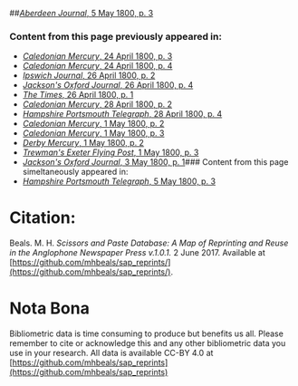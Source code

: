 ##[*Aberdeen Journal*, 5 May 1800, p. 3](https://mhbeals.github.io/sap_html/Aberdeen-Journal/Aberdeen-Journal-5-May-1800-p-3)

### Content from this page previously appeared in:
+ [*Caledonian Mercury*, 24 April 1800, p. 3](https://mhbeals.github.io/sap_html/Caledonian-Mercury/Caledonian-Mercury-24-April-1800-p-3)
+ [*Caledonian Mercury*, 24 April 1800, p. 4](https://mhbeals.github.io/sap_html/Caledonian-Mercury/Caledonian-Mercury-24-April-1800-p-4)
+ [*Ipswich Journal*, 26 April 1800, p. 2](https://mhbeals.github.io/sap_html/Ipswich-Journal/Ipswich-Journal-26-April-1800-p-2)
+ [*Jackson's Oxford Journal*, 26 April 1800, p. 4](https://mhbeals.github.io/sap_html/Jackson's-Oxford-Journal/Jackson's-Oxford-Journal-26-April-1800-p-4)
+ [*The Times*, 26 April 1800, p. 1](https://mhbeals.github.io/sap_html/The-Times/The-Times-26-April-1800-p-1)
+ [*Caledonian Mercury*, 28 April 1800, p. 2](https://mhbeals.github.io/sap_html/Caledonian-Mercury/Caledonian-Mercury-28-April-1800-p-2)
+ [*Hampshire Portsmouth Telegraph*, 28 April 1800, p. 4](https://mhbeals.github.io/sap_html/Hampshire-Portsmouth-Telegraph/Hampshire-Portsmouth-Telegraph-28-April-1800-p-4)
+ [*Caledonian Mercury*, 1 May 1800, p. 2](https://mhbeals.github.io/sap_html/Caledonian-Mercury/Caledonian-Mercury-1-May-1800-p-2)
+ [*Caledonian Mercury*, 1 May 1800, p. 3](https://mhbeals.github.io/sap_html/Caledonian-Mercury/Caledonian-Mercury-1-May-1800-p-3)
+ [*Derby Mercury*, 1 May 1800, p. 2](https://mhbeals.github.io/sap_html/Derby-Mercury/Derby-Mercury-1-May-1800-p-2)
+ [*Trewman's Exeter Flying Post*, 1 May 1800, p. 3](https://mhbeals.github.io/sap_html/Trewman's-Exeter-Flying-Post/Trewman's-Exeter-Flying-Post-1-May-1800-p-3)
+ [*Jackson's Oxford Journal*, 3 May 1800, p. 1](https://mhbeals.github.io/sap_html/Jackson's-Oxford-Journal/Jackson's-Oxford-Journal-3-May-1800-p-1)### Content from this page simeltaneously appeared in:
+ [*Hampshire Portsmouth Telegraph*, 5 May 1800, p. 3](https://mhbeals.github.io/sap_html/Hampshire-Portsmouth-Telegraph/Hampshire-Portsmouth-Telegraph-5-May-1800-p-3)
                    
# Citation: 

Beals. M. H. *Scissors and Paste Database: A Map of Reprinting and Reuse in the Anglophone Newspaper Press v.1.0.1.* 2 June 2017. Available at [https://github.com/mhbeals/sap_reprints/](https://github.com/mhbeals/sap_reprints/). 
                    
# Nota Bona

Bibliometric data is time consuming to produce but benefits us all. Please remember to cite or acknowledge this and any other bibliometric data you use in your research. All data is available CC-BY 4.0 at [https://github.com/mhbeals/sap_reprints](https://github.com/mhbeals/sap_reprints)